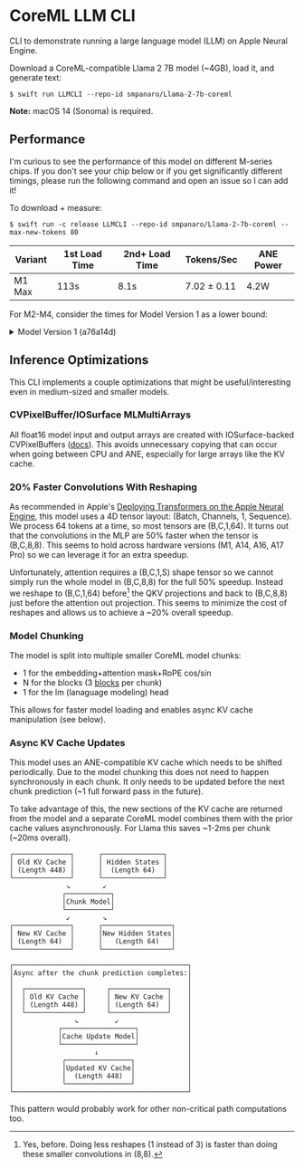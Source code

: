 # CoreML LLM CLI
CLI to demonstrate running a large language model (LLM) on Apple Neural Engine.

Download a CoreML-compatible Llama 2 7B model (~4GB), load it, and generate text:
```shell
$ swift run LLMCLI --repo-id smpanaro/Llama-2-7b-coreml
```

**Note:** macOS 14 (Sonoma) is required.

## Performance
I'm curious to see the performance of this model on different M-series chips. If you don't see your chip below or if you get significantly different timings, please run the following command and open an issue so I can add it!

To download + measure:
```shell
$ swift run -c release LLMCLI --repo-id smpanaro/Llama-2-7b-coreml --max-new-tokens 80
```

|Variant|1st Load Time|2nd+ Load Time|Tokens/Sec  |ANE Power|
|--     |--           |--            |--          |-        |
|M1 Max |113s         |8.1s          |7.02 ± 0.11 |4.2W     |

For M2-M4, consider the times for Model Version 1 as a lower bound:

<details><summary>Model Version 1 (a76a14d)</summary>

|Variant|1st Load Time|2nd+ Load Time|Tokens/Sec  |ANE Power|
|--     |--           |--            |--          |-        |
|M1 Max |77s          |7.5s          |4.97 ± 0.11 |3.6W     |
|M2     |-            |22.9s         |5.51 ± 0.56 |4.5-7.2W |
|M2 Pro |71s          |4.2s          |6.76 ± 0.09 |-        |
|M3     |64s          |5.47s         |7.12 ± 0.16 |5.6W     |
|M3 Max |-            |-             |7.6         |5.5W     |
|M4 iPad|66s          |-             |7.76 ± 0.36 |-        |

</details>

## Inference Optimizations
This CLI implements a couple optimizations that might be useful/interesting even in medium-sized and smaller models.

### CVPixelBuffer/IOSurface MLMultiArrays
All float16 model input and output arrays are created with IOSurface-backed CVPixelBuffers ([docs](https://developer.apple.com/documentation/coreml/mlmultiarray/3882834-init)). This avoids unnecessary copying that can occur when going between CPU and ANE, especially for large arrays like the KV cache.

### 20% Faster Convolutions With Reshaping
As recommended in Apple's [Deploying Transformers on the Apple Neural Engine](https://machinelearning.apple.com/research/neural-engine-transformers), this model uses a 4D tensor layout: (Batch, Channels, 1, Sequence). We process 64 tokens at a time, so most tensors are (B,C,1,64). It turns out that the convolutions in the MLP are 50% faster when the tensor is (B,C,8,8). This seems to hold across hardware versions (M1, A14, A16, A17 Pro) so we can leverage it for an extra speedup.

Unfortunately, attention requires a (B,C,1,S) shape tensor so we cannot simply run the whole model in (B,C,8,8) for the full 50% speedup. Instead we reshape to (B,C,1,64) before[^1] the QKV projections and back to (B,C,8,8) just before the attention out projection. This seems to minimize the cost of reshapes and allows us to achieve a ~20% overall speedup.

[^1]: Yes, before. Doing less reshapes (1 instead of 3) is faster than doing these smaller convolutions in (8,8).

### Model Chunking
The model is split into multiple smaller CoreML model chunks:
- 1 for the embedding+attention mask+RoPE cos/sin
- N for the blocks (3 [blocks](https://github.com/Lightning-AI/litgpt/blob/221b7ef54161272162aa9b036f1ef3674f3160a4/litgpt/model.py#L139) per chunk)
- 1 for the lm (lanaguage modeling) head

This allows for faster model loading and enables async KV cache manipulation (see below).

### Async KV Cache Updates
This model uses an ANE-compatible KV cache which needs to be shifted periodically. Due to the model chunking this does not need to happen synchronously in each chunk. It only needs to be updated before the next chunk prediction (~1 full forward pass in the future).

To take advantage of this, the new sections of the KV cache are returned from the model and a separate CoreML model combines them with the prior cache values asynchronously. For Llama this saves ~1-2ms per chunk (~20ms overall).

```
┌──────────────┐      ┌───────────────┐
│ Old KV Cache │      │ Hidden States │
│ (Length 448) │      │  (Length 64)  │
└──────────────┘      └───────────────┘
              ↘        ↙
             ┌───────────┐
             │Chunk Model│
             └───────────┘
              ↙        ↘
┌──────────────┐      ┌─────────────────┐
│ New KV Cache │      │New Hidden States│
│ (Length 64)  │      │   (Length 64)   │
└──────────────┘      └─────────────────┘

┌───────────────────────────────────────────┐
│Async after the chunk prediction completes:│
│                                           │
│  ┌──────────────┐     ┌──────────────┐    │
│  │ Old KV Cache │     │ New KV Cache │    │
│  │ (Length 448) │     │ (Length 64)  │    │
│  └──────────────┘     └──────────────┘    │
│               ↘         ↙                 │
│           ┌──────────────────┐            │
│           │Cache Update Model│            │
│           └──────────────────┘            │
│                    ↓                      │
│            ┌────────────────┐             │
│            │Updated KV Cache│             │
│            │  (Length 448)  │             │
│            └────────────────┘             │
└───────────────────────────────────────────┘
```

This pattern would probably work for other non-critical path computations too.
